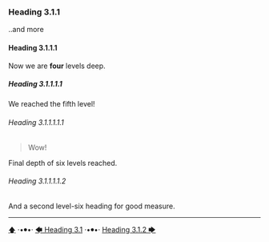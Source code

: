 ### Heading 3.1.1

..and more

#### Heading 3.1.1.1

Now we are **four** levels deep.

##### Heading 3.1.1.1.1

We reached the fifth level!

###### Heading 3.1.1.1.1.1

> Wow!

Final depth of six levels reached.

###### Heading 3.1.1.1.1.2

And a second level-six heading for good measure.



---

[🡅](./toc.md) ·•⦁•· [🡄 Heading 3.1](./Heading-3-deeply-nested/Heading-3.1.md) ·•⦁•· [Heading 3.1.2 🡆](./Heading-3-deeply-nested/Heading-3.1/Heading-3.1.2.md)